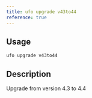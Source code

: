 ```yaml
---
title: ufo upgrade v43to44
reference: true
---
```


## Usage

    ufo upgrade v43to44

## Description

Upgrade from version 4.3 to 4.4



